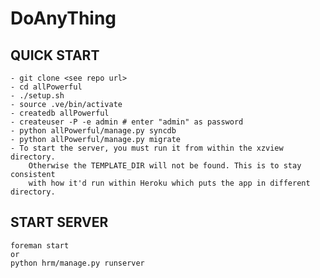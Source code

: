 DoAnyThing
==========

QUICK START
-----------

	- git clone <see repo url>
	- cd allPowerful
	- ./setup.sh
	- source .ve/bin/activate
	- createdb allPowerful
	- createuser -P -e admin # enter "admin" as password
	- python allPowerful/manage.py syncdb
	- python allPowerful/manage.py migrate
	- To start the server, you must run it from within the xzview directory.
		Otherwise the TEMPLATE_DIR will not be found. This is to stay consistent
		with how it'd run within Heroku which puts the app in different directory.

START SERVER
---

	foreman start
	or
	python hrm/manage.py runserver


